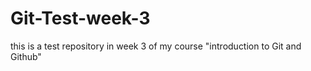 # Git-Test-week-3
this is a test repository in week 3 of my course "introduction to Git and Github"
